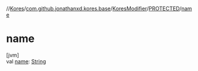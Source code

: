 //[Kores](../../../../index.md)/[com.github.jonathanxd.kores.base](../../index.md)/[KoresModifier](../index.md)/[PROTECTED](index.md)/[name](name.md)

# name

[jvm]\
val [name](name.md): [String](https://kotlinlang.org/api/latest/jvm/stdlib/kotlin/-string/index.html)
